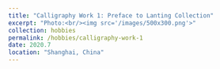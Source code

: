 ```yaml
---
title: "Calligraphy Work 1: Preface to Lanting Collection"
excerpt: "Photo:<br/><img src='/images/500x300.png'>"
collection: hobbies
permalink: /hobbies/calligraphy-work-1
date: 2020.7
location: "Shanghai, China"
---
```


